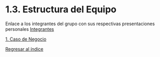 # 1.3. Estructura del Equipo

Enlace a los integrantes del grupo con sus respectivas presentaciones personales
[Integrantes](https://github.com/Aron-png/Arquitectura-Software/blob/86edc42892aa047c55947c5764056ccc2e8069c4/Proyecto/01.%20integrantes/integrantes.md#integrantes-del-grupo)


[1. Caso de Negocio](../1.md)

[Regresar al índice](../README.md)
